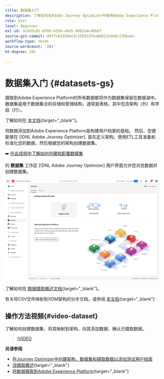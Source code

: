 ```yaml
---
title: 数据集入门
description: 了解如何在Adobe Journey Optimizer中使用Adobe Experience Platform数据集
role: User
level: Beginner
exl-id: dcdd3c81-0f00-4259-a8a5-9062a4c40b6f
source-git-commit: d9f7c64358be3c3355337ba0db12e5b8c17bba4c
workflow-type: tm+mt
source-wordcount: '261'
ht-degree: 26%

---
```


# 数据集入门 {#datasets-gs}

摄取到Adobe Experience Platform的所有数据都将作为数据集保留在数据湖中。 数据集是用于数据集合的存储和管理结构，通常是表格，其中包含架构（列）和字段（行）。

了解如何在 [本文档](https://experienceleague.adobe.com/docs/experience-platform/catalog/datasets/overview.html){target=&quot;_blank&quot;}。

将数据添加到Adobe Experience Platform是构建用户档案的基础。 然后，您便能够在 [!DNL Adobe Journey Optimizer]. 首先定义架构，使用ETL工具准备和标准化您的数据，然后根据您的架构创建数据集。

➡️ [在此视频中了解如何创建和配置数据集](#video-dataset)

的 **数据集** 工作区 [!DNL Adobe Journey Optimizer] 用户界面允许您浏览数据并创建数据集。

![](assets/datasets-home.png)

了解如何在 [数据摄取概述文档](https://experienceleague.adobe.com/docs/experience-platform/ingestion/home.html?lang=zh-Hans){target=&quot;_blank&quot;}。

有关将CSV文件映射到XDM架构的分步文档，请参阅 [本文档](https://experienceleague.adobe.com/docs/experience-platform/ingestion/tutorials/map-a-csv-file.html?lang=zh-Hans){target=&quot;_blank&quot;}


## 操作方法视频{#video-dataset}

了解如何创建数据集、将其映射到架构、向其添加数据、确认已摄取数据。

>[!VIDEO](https://video.tv.adobe.com/v/334293?quality=12)

**另请参阅**

* [在Journey Optimizer中创建架构、数据集和摄取数据以添加测试用户档案](../building-journeys/creating-test-profiles.md)
* [流摄取概述](https://experienceleague.adobe.com/docs/experience-platform/ingestion/streaming/overview.html?lang=zh-Hans){target=&quot;_blank&quot;}
* [将数据摄取到Adobe Experience Platform](https://experienceleague.adobe.com/docs/experience-platform/ingestion/tutorials/ingest-batch-data.html){target=&quot;_blank&quot;}
